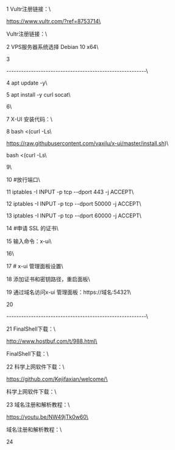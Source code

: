 1 Vultr注册链接：\
https://www.vultr.com/?ref=8753714\
Vultr注册链接：\
2 VPS服务器系统选择 Debian 10 x64\
3
\-\-\-\-\-\-\-\-\-\-\-\-\-\-\-\-\-\-\-\-\-\-\-\-\-\-\-\-\-\-\-\-\-\-\-\-\-\-\-\-\-\-\-\-\-\-\-\-\-\-\-\-\-\-\-\--\
4 apt update -y\
5 apt install -y curl socat\
6\
7 X-UI 安装代码：\
8 bash \<(curl -Ls\
https://raw.githubusercontent.com/vaxilu/x-ui/master/install.sh)\
bash \<(curl -Ls\
9\
10 #放行端口\
11 iptables -I INPUT -p tcp \--dport 443 -j ACCEPT\
12 iptables -I INPUT -p tcp \--dport 50000 -j ACCEPT\
13 iptables -I INPUT -p tcp \--dport 60000 -j ACCEPT\
14 #申请 SSL 的证书\
15 输入命令：x-ui\
16\
17 \# x-ui 管理面板设置\
18 添加证书和密钥路径，重启面板\
19 通过域名访问x-ui 管理面板：https://域名:54321\
20
\-\-\-\-\-\-\-\-\-\-\-\-\-\-\-\-\-\-\-\-\-\-\-\-\-\-\-\-\-\-\-\-\-\-\-\-\-\-\-\-\-\-\-\-\-\-\-\-\-\-\-\-\-\-\-\--\
21 FinalShell下载：\
http://www.hostbuf.com/t/988.html\
FinalShell下载：\
22 科学上网软件下载：\
https://github.com/Kejifaxian/welcome/\
科学上网软件下载：\
23 域名注册和解析教程：\
https://youtu.be/NW49jTk0w60\
域名注册和解析教程：\
24
